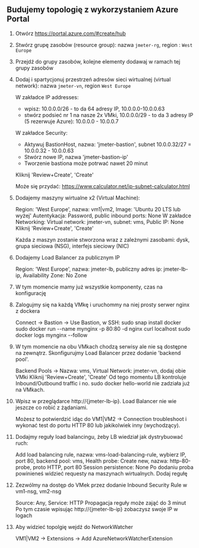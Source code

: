 ## Budujemy topologię z wykorzystaniem Azure Portal

1. Otwórz https://portal.azure.com/#create/hub
2. Stwórz grupę zasobów (resource group): nazwa `jmeter-rg`, region : `West Europe`
3. Przejdź do grupy zasobów, kolejne elementy dodawaj w ramach tej grupy zasobów
4. Dodaj i spartycjonuj przestrzeń adresów sieci wirtualnej (virtual network): nazwa `jmeter-vn`, region `West Europe`
   
   
    W zakładce IP addresses:
    - wpisz: 10.0.0.0/26 - to da 64 adresy IP, 10.0.0.0-10.0.0.63
    - stwórz podsieć nr 1 na nasze 2x VMki, 10.0.0.0/29 - to da 3 adresy IP (5 rezerwuje Azure): 10.0.0.0 - 10.0.0.7
    
    W zakładce Security:
    - Aktywuj BastionHost, nazwa: 'jmeter-bastion', subnet 10.0.0.32/27 = 10.0.0.32 - 10.0.0.63
    - Stwórz nowe IP, nazwa 'jmeter-bastion-ip'
    - Tworzenie bastiona może potrwać nawet 20 minut
    
    Kliknij 'Review+Create', 'Create'
    
    Może się przydać: https://www.calculator.net/ip-subnet-calculator.html
    
5. Dodajemy maszyny wirtualne x2 (Virtual Machine):
  
    
    Region: 'West Europe', nazwa: vm1|vm2, Image: 'Ubuntu 20 LTS lub wyżej'
    Autentykacja: Password, public inbound ports: None
    W zakładce Networking: Virtual network: jmeter-vn, subnet: vms, Public IP: None
    Kliknij 'Review+Create', 'Create'
    
    Każda z maszyn zostanie stworzona wraz z zależnymi zasobami: dysk, grupa sieciowa (NSG), interfejs sieciowy (NIC)
     
6. Dodajemy Load Balancer za publicznym IP
   
   
    Region: 'West Europe', nazwa: jmeter-lb, publiczny adres ip: jmeter-lb-ip, Availability Zone: No Zone


7. W tym momencie mamy już wszystkie komponenty, czas na konfigurację
8. Zalogujmy się na każdą VMkę i uruchommy na niej prosty serwer nginx z dockera


    Connect -> Bastion -> Use Bastion, w SSH:
        sudo snap install docker
        sudo docker run --name mynginx -p 80:80 -d nginx
        curl localhost
        sudo docker logs mynginx --follow

9. W tym momencie na obu VMkach chodzą serwisy ale nie są dostępne na zewnątrz. Skonfigurujmy Load Balancer przez dodanie 'backend pool'.

     
    Backend Pools -> Nazwa: vms, Virtual Network: jmeter-vn, dodaj obie VMki
    Kliknij 'Review+Create', 'Create'
    Od tego momentu LB kontroluje Inbound/Outbound traffic i no. sudo docker hello-world nie zadziała już na VMkach.

10. Wpisz w przeglądarce http://{jmeter-lb-ip}. Load Balancer nie wie jeszcze co robić z żądaniami.

    
    Możesz to potwierdzić idąc do VM1|VM2 -> Connection troubleshoot i wykonać test do portu HTTP 80 lub jakikolwiek inny (wychodzący).
    
11. Dodajmy reguły load balancingu, żeby LB wiedział jak dystrybuować ruch:


    Add load balancing rule, nazwa: vms-load-balancing-rule, wybierz IP, port 80, backend pool: vms, 
    Health probe: Create new, nazwa: http-80-probe, proto HTTP, port 80
    Session persistence: None
    Po dodaniu proba powinieneś widzieć requesty na maszynach wirtualnych.
    Dodaj regułę
    
12. Zezwólmy na dostęp do VMek przez dodanie Inbound Security Rule w vm1-nsg, vm2-nsg

    
     Source: Any, Service: HTTP
     Propagacja reguły może zająć do 3 minut
     Po tym czasie wpisując http://{jmeter-lb-ip} zobaczysz swoje IP w logach
     
     
     
13. Aby widzieć topolgię wejdź do NetworkWatcher



    VM1|VM2 -> Extensions -> Add AzureNetworkWatcherExtension